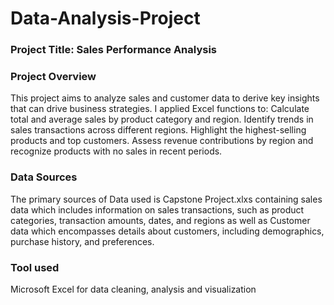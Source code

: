 # Data-Analysis-Project

### Project Title: Sales Performance Analysis 
### Project Overview
This project aims to analyze sales and customer data to derive key insights that can drive business strategies. 
I applied Excel functions to: 
Calculate total and average sales by product category and region.
Identify trends in sales transactions across different regions.
Highlight the highest-selling products and top customers.
Assess revenue contributions by region and recognize products with no sales in recent periods.

### Data Sources
The primary sources of Data used is Capstone Project.xlxs containing sales data which includes information on sales transactions, such as product categories, transaction amounts, dates, and regions as well as Customer data which encompasses details about customers, including demographics, purchase history, and preferences. 

### Tool used
Microsoft Excel for data cleaning, analysis and visualization

